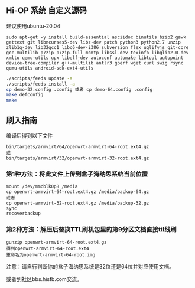## Hi-OP 系统 自定义源码

建议使用ubuntu-20.04
```
sudo apt-get -y install build-essential asciidoc binutils bzip2 gawk gettext git libncurses5-dev libz-dev patch python3 python2.7 unzip zlib1g-dev lib32gcc1 libc6-dev-i386 subversion flex uglifyjs git-core gcc-multilib p7zip p7zip-full msmtp libssl-dev texinfo libglib2.0-dev xmlto qemu-utils upx libelf-dev autoconf automake libtool autopoint device-tree-compiler g++-multilib antlr3 gperf wget curl swig rsync qemu-utils android-sdk-ext4-utils
```
```bash
./scripts/feeds update -a
./scripts/feeds install -a
cp demo-32.config .config 或者 cp demo-64.config .config
make defconfig
make
```

## 刷入指南
编译后得到以下文件
```
bin/targets/armvirt/64/openwrt-armvirt-64-root.ext4.gz
或
bin/targets/armvirt/32/openwrt-armvirt-32-root.ext4.gz
```
### 第1种方法：将此文件上传到盒子海纳思系统当前位置
```
mount /dev/mmcblk0p8 /media
cp openwrt-armvirt-64-root.ext4.gz /media/backup-64.gz
或者
cp openwrt-armvirt-32-root.ext4.gz /media/backup-32.gz
sync
recoverbackup
```
### 第2种方法：解压后替换TTL刷机包里的第9分区文档直接ttl线刷
```
gunzip openwrt-armvirt-64-root.ext4.gz
得到openwrt-armvirt-64-root.ext4
重命名为openwrt-armvirt-64-root.img
```
注意：请自行判断你的盒子海纳思系统是32位还是64位并对应使用文档。

或者到社区bbs.histb.com交流。
